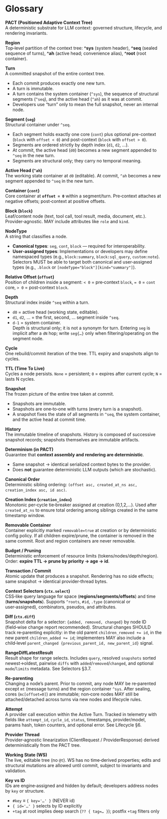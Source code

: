 # Glossary

**PACT (Positioned Adaptive Context Tree)**  
A deterministic substrate for LLM context: governed structure, lifecycle, and rendering invariants.

**Region**  
Top‑level partition of the context tree: **^sys** (system header), **^seq** (sealed sequence of turns), **^ah** (active head; convenience alias), **^root** (root container).

**Turn**  
A committed snapshot of the entire context tree.  
- Each commit produces exactly one new turn.  
- A turn is immutable.  
- A turn contains the system container (`^sys`), the sequence of structural segments (`^seq`), and the active head (`^ah`) as it was at commit.  
- Developers use “turn” only to mean the full snapshot, never an internal node.

**Segment (`seg`)**  
Structural container under `^seq`.  
- Each segment holds exactly one core (`cont`) plus optional pre-context (`block` with `offset < 0`) and post-context (`block` with `offset > 0`).  
- Segments are ordered strictly by depth index (`d1`, `d2`, …).  
- At commit, the active head (`d0`) becomes a new segment appended to `^seq` in the new turn.  
- Segments are structural only; they carry no temporal meaning.

**Active Head (`^ah`)**  
The working state container at `d0` (editable). At commit, `^ah` becomes a new segment appended to `^seq` in the new turn.

**Container (`cont`)**  
Core container at **`offset = 0`** within a segment/turn. Pre‑context attaches at negative offsets; post‑context at positive offsets.

**Block (`block`)**  
Leaf/content node (text, tool call, tool result, media, document, etc.). Provider‑agnostic. MAY include attributes like `role` and `kind`.

**NodeType**  
A string that classifies a node.
- **Canonical types**: `seg`, `cont`, `block` — required for interoperability.  
- **User‑assigned types**: Implementations or developers may define namespaced types (e.g., `block:summary`, `block:sql_query`, `custom:note`).  
Selectors MUST be able to target both canonical and user‑assigned types (e.g., `.block` or `[nodeType="block"][kind="summary"]`).

**Relative Offset (`offset`)**  
Position of children inside a segment: `< 0` = pre‑context `block`, `= 0` = `cont` core, `> 0` = post‑context `block`.

**Depth**  
Structural index inside `^seq` within a turn.  
- `d0` = active head (working state, editable).  
- `d1`, `d2`, … = the first, second, … segment inside `^seq`.  
- `d-1` = system container.  
Depth is structural only; it is not a synonym for turn.
Entering `seg` is implicit after a `dN` hop; write `seg{…}` only when filtering/operating on the segment node.

**Cycle**  
One rebuild/commit iteration of the tree. TTL expiry and snapshots align to cycles.

**TTL (Time To Live)**  
Cycles a node persists. `None` = persistent; `0` = expires after current cycle; `N` = lasts N cycles.

**Snapshot**  
The frozen picture of the entire tree taken at commit.  
- Snapshots are immutable.  
- Snapshots are one‑to‑one with turns (every turn is a snapshot).  
- A snapshot fixes the state of all segments in `^seq`, the system container, and the active head at commit time.

**History**  
The immutable timeline of snapshots. History is composed of successive snapshot records; snapshots themselves are immutable artifacts.

**Determinism (in PACT)**  
Guarantee that **context assembly and rendering are deterministic**.  
- Same snapshot → identical serialized context bytes to the provider.  
- Does **not** guarantee deterministic LLM outputs (which are stochastic).

**Canonical Order**  
Deterministic sibling ordering: `(offset asc, created_at_ns asc, creation_index asc, id asc)`.

**Creation Index (`creation_index`)**  
Monotonic per‑cycle tie‑breaker assigned at creation (0,1,2,...). Used after `created_at_ns` to ensure total ordering among siblings created in the same timestamp window.

**Removable Container**  
Container explicitly marked `removable=true` at creation or by deterministic config policy. If all children expire/prune, the container is removed in the same commit. Root and region containers are never removable.

**Budget / Pruning**  
Deterministic enforcement of resource limits (tokens/nodes/depth/region). Order: **expire TTL → prune by priority → age → id**.

**Transaction / Commit**  
Atomic update that produces a snapshot. Rendering has no side effects; same snapshot → identical provider‑thread bytes.

**Context Selectors (`ctx.select`)**  
CSS‑like query language for space (**regions/segments/offsets**) and time (**turns/snapshots**). Supports `^roots`, `#id`, `.type` (canonical or user‑assigned), combinators, pseudos, and attributes.

**Diff (`ctx.diff`)**  
Snapshot delta for a selector: `{added, removed, changed}` by node ID (field‑wise change report recommended). Structural changes SHOULD track re‑parenting explicitly: in the old parent `children_removed += id`, in the new parent `children_added += id`; implementers MAY also include a child‑level `parent_changed {previous_parent_id, new_parent_id}` signal.

**RangeDiffLatestResult**  
Result shape for range selects. Includes `query`, resolved `snapshots` sorted newest→oldest, pairwise `diffs` with `added`/`removed`/`changed`, and optional `mode`/`limits` metadata. See Selectors §3.7.

**Re‑parenting**  
Changing a node’s parent. Prior to commit, any node MAY be re‑parented except `mt` (message turns) and the region container `^sys`. After sealing, cores (`mc[offset=0]`) are immutable; non‑core nodes MAY still be attached/detached across turns via new nodes and lifecycle rules.

**Attempt**  
A provider call execution within the Active Turn. Tracked in telemetry with fields like `attempt_id`, `cycle_id`, `status`, timestamps, provider/model, params hash, token counters, and optional error. See Lifecycle §6.

**Provider Thread**  
Provider‑agnostic linearization (ClientRequest / ProviderResponse) derived deterministically from the PACT tree.

**Working State (WS)**  
The live, editable tree (no `@t`). WS has no time‑derived properties; edits and structural mutations are allowed until commit, subject to invariants and validation.

**Key vs ID**  
IDs are engine‑assigned and hidden by default; developers address nodes by `key` or structure.  
- `#key` ≡ `{ key='…' }` (NEVER id)  
- `{ id='…' }` selects by ID explicitly  
- `+tag` at root implies deep search (`?? { tag=… }`); postfix `+tag` filters only
